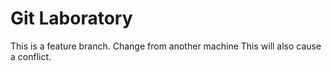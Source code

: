 # Git Laboratory
This is a feature branch.
Change from another machine
This will also cause a conflict.
